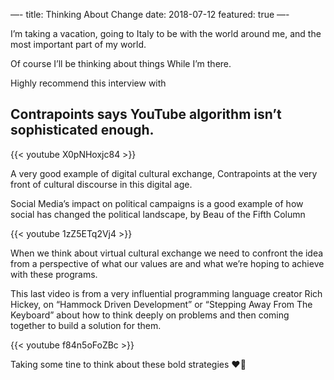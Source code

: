 —-
title: Thinking About Change
date: 2018-07-12
featured: true
—-

I’m taking a vacation,
going to Italy to be with the world around me,
and the most important part of my world. 

Of course I’ll be thinking about things
While I’m there. 

Highly recommend this interview with 

## Contrapoints says YouTube algorithm isn’t sophisticated enough. 

{{< youtube X0pNHoxjc84 >}}

A very good example of digital cultural exchange, Contrapoints at the very front of cultural discourse in this digital age. 

Social Media’s impact on political campaigns is a good example of how social has changed the political landscape, by Beau of the Fifth Column

{{< youtube 1zZ5ETq2Vj4 >}}

When we think about virtual cultural exchange we need to confront the idea from a perspective of what our values are and what we’re hoping to achieve with these programs. 

This last video is from a very influential programming language creator Rich Hickey, on “Hammock Driven Development” or “Stepping Away From The Keyboard” about how to think deeply on problems and then coming together to build a solution for them. 

{{< youtube f84n5oFoZBc >}}

Taking some tine to think about these bold strategies ♥️🖤
